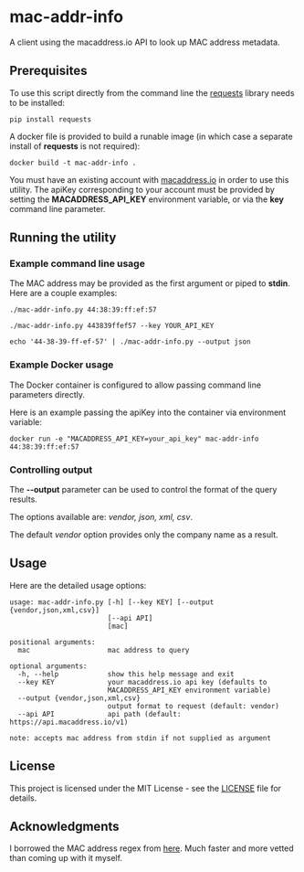# mac-addr-info
A client using the macaddress.io API to look up MAC address metadata.
## Prerequisites
To use this script directly from the command line the [requests](https://2.python-requests.org/en/master/) library needs to be installed:
```
pip install requests
```
A docker file is provided to build a runable image (in which case a separate install of **requests** is not required):
```
docker build -t mac-addr-info .
```
You must have an existing account with [macaddress.io](https://macaddress.io/) in order to use this utility. 
The apiKey corresponding to your account must be provided by setting the **MACADDRESS_API_KEY** environment variable, or via the **key** command line parameter.
## Running the utility
### Example command line usage
The MAC address may be provided as the first argument or piped to **stdin**. Here are a couple examples:
```
./mac-addr-info.py 44:38:39:ff:ef:57

./mac-addr-info.py 443839ffef57 --key YOUR_API_KEY

echo '44-38-39-ff-ef-57' | ./mac-addr-info.py --output json
```
### Example Docker usage
The Docker container is configured to allow passing command line parameters directly.

Here is an example passing the apiKey into the container via environment variable: 

```
docker run -e "MACADDRESS_API_KEY=your_api_key" mac-addr-info 44:38:39:ff:ef:57
```
### Controlling output
The **--output** parameter can be used to control the format of the query results.

The options available are: *vendor, json, xml, csv*.

The default *vendor* option provides only the company name as a result.
## Usage
Here are the detailed usage options:
```
usage: mac-addr-info.py [-h] [--key KEY] [--output {vendor,json,xml,csv}]
                        [--api API]
                        [mac]

positional arguments:
  mac                   mac address to query

optional arguments:
  -h, --help            show this help message and exit
  --key KEY             your macaddress.io api key (defaults to
                        MACADDRESS_API_KEY environment variable)
  --output {vendor,json,xml,csv}
                        output format to request (default: vendor)
  --api API             api path (default: https://api.macaddress.io/v1)

note: accepts mac address from stdin if not supplied as argument
```
## License
This project is licensed under the MIT License - see the [LICENSE](LICENSE) file for details.
## Acknowledgments
I borrowed the MAC address regex from [here](https://stackoverflow.com/a/7629690/3019685). Much faster and more vetted than coming up with it myself.
